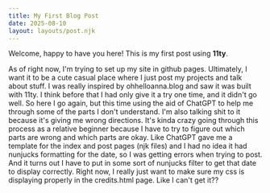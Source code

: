 ```yaml
---
title: My First Blog Post
date: 2025-08-10
layout: layouts/post.njk
---
```


Welcome, happy to have you here! This is my first post using **11ty**.

As of right now, I'm trying to set up my site in github pages. Ultimately, I want it to be a cute casual place where I just post my projects and talk about stuff. I was really inspired by ohhelloanna.blog and saw it was built with 11ty. I think before that I had only give it a try one time, and it didn't go well. So here I go again, but this time using the aid of ChatGPT to help me through some of the parts I don't understand. I'm also talking shit to it because it's giving me wrong directions.
It's kinda crazy going through this process as a relative beginner because I have to try to figure out which parts are wrong and which parts are okay.
Like ChatGPT gave me a template for the index and post pages (njk files) and I had no idea it had nunjucks formatting for the date, so I was getting errors when trying to post. And it turns out I have to put in some sort of nunjucks filter to get that date to display correctly.
Right now, I really just want to make sure my css is displaying properly in the credits.html page. Like I can't get it??
